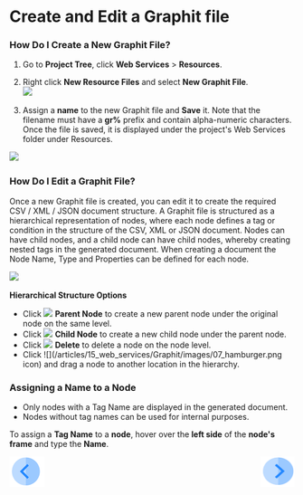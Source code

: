 # Create and Edit a Graphit file

### How Do I Create a New Graphit File?

1. Go to **Project Tree**, click **Web Services** > **Resources**.
2. Right click **New Resource Files** and select **New Graphit File**.  
![](/articles/15_web_services/Graphit/images/01_new_graphit_file.png)

3. Assign a **name** to the new Graphit file and **Save** it. Note that the filename must have a **gr%** prefix and contain alpha-numeric characters. Once the file is saved, it is displayed under the project's Web Services folder under Resources.

![](/articles/15_web_services/Graphit/images/02_graphit_resource_file.png)


### How Do I Edit a Graphit File?

Once a new Graphit file is created, you can edit it to create the required CSV / XML / JSON document structure. A Graphit file is structured as a hierarchical representation of nodes, where each node defines a tag or condition in the structure of the CSV, XML or JSON document. 
Nodes can have child nodes, and a child node can have child nodes, whereby creating nested tags in the generated document. When creating a document the Node Name, Type and Properties can be defined for  each node. 

![](/articles/15_web_services/Graphit/images/03_edit_graphit_file.png)

**Hierarchical Structure Options**

- Click ![](/articles/15_web_services/Graphit/images/04_plus.png)  **Parent Node** to create a new parent node under the original node on the same level.
- Click ![](/articles/15_web_services/Graphit/images/05_arrow.png)  **Child Node** to create a new child node under the parent node.
- Click ![](/articles/15_web_services/Graphit/images/06_trash_bin.png) **Delete** to delete a node on the node level.  
- Click ![](/articles/15_web_services/Graphit/images/07_hamburger.png icon) and drag a node to another location in the hierarchy.

### Assigning a Name to a Node
-  Only nodes with a Tag Name are displayed in the generated document. 
-  Nodes without tag names can be used for internal purposes.

To assign a **Tag Name** to a **node**, hover over the **left side** of the **node's frame** and type the **Name**.  

[![Previous](/articles/images/Previous.png)](/articles/15_web_services/Graphit/01_graphit_overview.md)[<img align="right" width="60" height="54" src="/articles/images/Next.png">](/articles/15_web_services/Graphit/03_graphit_node_types_.md)

